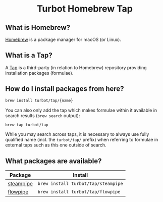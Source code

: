 <p align="center">
    <h1 align="center">Turbot Homebrew Tap</h1>
</p>


## What is Homebrew?

[Homebrew](https://brew.sh) is a package manager for macOS (or Linux).

## What is a Tap?

A [Tap](https://docs.brew.sh/Taps) is a third-party (in relation to Homebrew) repository providing installation packages (formulae).


## How do I install packages from here?

```sh
brew install turbot/tap/{name}
```

You can also only add the tap which makes formulae within it
available in search results (`brew search` output):

```sh
brew tap turbot/tap
```

While you may search across taps, it is necessary to always use fully qualified name (incl. the `turbot/tap/` prefix)
when referring to formulae in external taps such as this one
outside of search.

## What packages are available?

Package | Install
|-|-
| [steampipe](https://steampipe.io/) | `brew install turbot/tap/steampipe`
| [flowpipe](https://flowpipe.io/) | `brew install turbot/tap/flowpipe`

